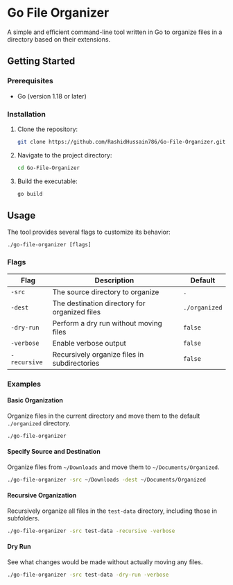 # Go File Organizer

A simple and efficient command-line tool written in Go to organize files in a directory based on their extensions.

## Getting Started

### Prerequisites

- Go (version 1.18 or later)

### Installation

1. Clone the repository:
   ```sh
   git clone https://github.com/RashidHussain786/Go-File-Organizer.git
   ```
2. Navigate to the project directory:
   ```sh
   cd Go-File-Organizer
   ```
3. Build the executable:
   ```sh
   go build
   ```

## Usage

The tool provides several flags to customize its behavior:

```
./go-file-organizer [flags]
```

### Flags

| Flag        | Description                                       | Default       |
|-------------|---------------------------------------------------|---------------|
| `-src`      | The source directory to organize                  | `.`           |
| `-dest`     | The destination directory for organized files     | `./organized` |
| `-dry-run`  | Perform a dry run without moving files            | `false`       |
| `-verbose`  | Enable verbose output                             | `false`       |
| `-recursive`| Recursively organize files in subdirectories      | `false`       |

### Examples

#### Basic Organization

Organize files in the current directory and move them to the default `./organized` directory.

```sh
./go-file-organizer
```

#### Specify Source and Destination

Organize files from `~/Downloads` and move them to `~/Documents/Organized`.

```sh
./go-file-organizer -src ~/Downloads -dest ~/Documents/Organized
```

#### Recursive Organization

Recursively organize all files in the `test-data` directory, including those in subfolders.

```sh
./go-file-organizer -src test-data -recursive -verbose
```

#### Dry Run

See what changes would be made without actually moving any files.

```sh
./go-file-organizer -src test-data -dry-run -verbose
```

